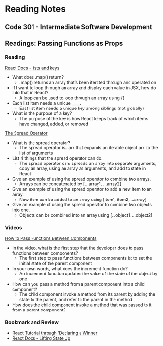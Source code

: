 # Reading Notes


## Code 301 - Intermediate Software Development


## Readings: Passing Functions as Props

### Reading

[React Docs - lists and keys](https://reactjs.org/docs/lists-and-keys.html)

- What does .map() return?
  - .map() returns an array that’s been iterated through and operated on
- If I want to loop through an array and display each value in JSX, how do I do that in React?
  - A loop can be used to loop through an array using {}
- Each list item needs a unique ____.
  - East list item needs a unique key among siblings (not globally)
- What is the purpose of a key?
  - The purpose of the key is how React keeps track of which items have changed, added, or removed


[The Spread Operator](https://medium.com/coding-at-dawn/how-to-use-the-spread-operator-in-javascript-b9e4a8b06fab)

- What is the spread operator?
  - The spread operator is...arr that expands an iterable object arr ito the list of arguments
- List 4 things that the spread operator can do.
  - The spread operator can: spreads an array into separate arguments, copy an array, using an array as arguments, and add to state in React
- Give an example of using the spread operator to combine two arrays.
  - Arrays can be concatenated by [...array1, ...array2]
- Give an example of using the spread operator to add a new item to an array.
  - New item can be added to an array using [item1, item2, ...array]
- Give an example of using the spread operator to combine two objects into one.
  - Objects can be combined into an array using [...object1, ...object2]


### Videos

[How to Pass Functions Between Components](https://www.youtube.com/watch?v=c05OL7XbwXU)

- In the video, what is the first step that the developer does to pass functions between components?
  - The first step to pass functions between components is: to set the initial state of the parent component
- In your own words, what does the increment function do?
  - An increment function updates the value of the state of the object by one
- How can you pass a method from a parent component into a child component?
  - The child component invoke a method from its parent by adding the state to the parent, and refer to the parent in the method
- How does the child component invoke a method that was passed to it from a parent component?


### Bookmark and Review

- [React Tutorial through ‘Declaring a Winner’](https://reactjs.org/tutorial/tutorial.html)
- [React Docs - Lifting State Up](https://reactjs.org/docs/lifting-state-up.html)

